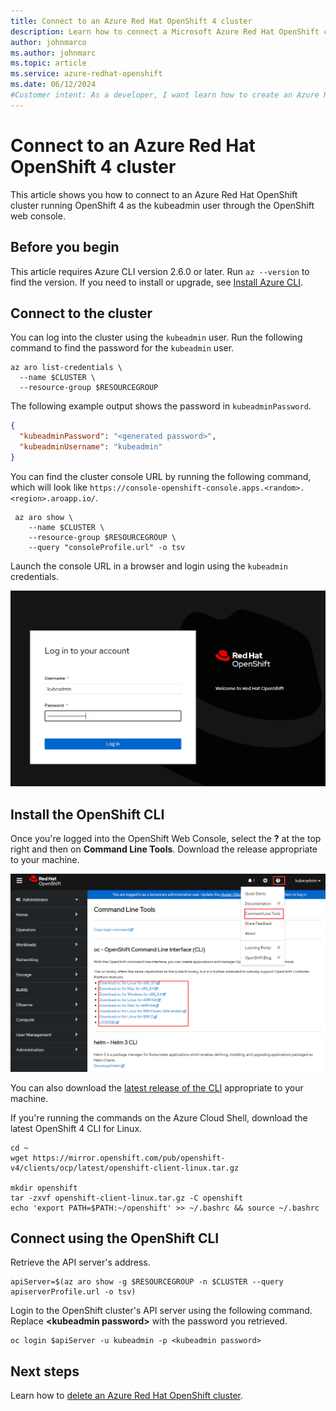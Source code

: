 ```yaml
---
title: Connect to an Azure Red Hat OpenShift 4 cluster
description: Learn how to connect a Microsoft Azure Red Hat OpenShift cluster
author: johnmarco
ms.author: johnmarc
ms.topic: article
ms.service: azure-redhat-openshift
ms.date: 06/12/2024
#Customer intent: As a developer, I want learn how to create an Azure Red Hat OpenShift cluster, scale it, and then clean up resources so that I am not charged for what I'm not using.
---
```


# Connect to an Azure Red Hat OpenShift 4 cluster

This article shows you how to connect to an Azure Red Hat OpenShift cluster running OpenShift 4 as the kubeadmin user through the OpenShift web console.

## Before you begin

This article requires Azure CLI version 2.6.0 or later. Run `az --version` to find the version. If you need to install or upgrade, see [Install Azure CLI](/cli/azure/install-azure-cli).

## Connect to the cluster

You can log into the cluster using the `kubeadmin` user. Run the following command to find the password for the `kubeadmin` user.

```azurecli-interactive
az aro list-credentials \
  --name $CLUSTER \
  --resource-group $RESOURCEGROUP
```

The following example output shows the password in `kubeadminPassword`.

```json
{
  "kubeadminPassword": "<generated password>",
  "kubeadminUsername": "kubeadmin"
}
```

You can find the cluster console URL by running the following command, which will look like `https://console-openshift-console.apps.<random>.<region>.aroapp.io/`.

```azurecli-interactive
 az aro show \
    --name $CLUSTER \
    --resource-group $RESOURCEGROUP \
    --query "consoleProfile.url" -o tsv
```

Launch the console URL in a browser and login using the `kubeadmin` credentials.

![Azure Red Hat OpenShift login screen](media/aro4-login.png)

## Install the OpenShift CLI

Once you're logged into the OpenShift Web Console, select the **?** at the top right and then on **Command Line Tools**. Download the release appropriate to your machine.

![Screenshot that highlights the Command Line Tools option in the list when you select the ? icon.](media/aro4-download-cli.png)

You can also download the [latest release of the CLI](https://mirror.openshift.com/pub/openshift-v4/clients/ocp/latest/) appropriate to your machine.

If you're running the commands on the Azure Cloud Shell, download the latest OpenShift 4 CLI for Linux.

```azurecli-interactive
cd ~
wget https://mirror.openshift.com/pub/openshift-v4/clients/ocp/latest/openshift-client-linux.tar.gz

mkdir openshift
tar -zxvf openshift-client-linux.tar.gz -C openshift
echo 'export PATH=$PATH:~/openshift' >> ~/.bashrc && source ~/.bashrc
```

## Connect using the OpenShift CLI

Retrieve the API server's address.

```azurecli-interactive
apiServer=$(az aro show -g $RESOURCEGROUP -n $CLUSTER --query apiserverProfile.url -o tsv)
```

Login to the OpenShift cluster's API server using the following command. Replace **\<kubeadmin password>** with the password you retrieved.

```azurecli-interactive
oc login $apiServer -u kubeadmin -p <kubeadmin password>
```

## Next steps

Learn how to [delete an Azure Red Hat OpenShift cluster](delete-cluster.md).